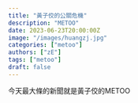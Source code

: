 ```yaml
---
title: "黃子佼的公關危機"
description: "METOO"
date: 2023-06-23T20:00:00Z
image: "/images/huangzj.jpg"
categories: ["metoo"]
authors: ["zE"]
tags: ["metoo"]
draft: false
---
```

今天最大條的新聞就是黃子佼的METOO
